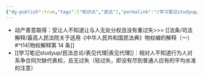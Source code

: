 ```yaml
---
{"dg-publish":true,"tags":["知识点","民法"],"permalink":"/学习笔记studyup/民法总论/善意/","dgPassFrontmatter":true,"created":"2024-09-16T10:15:13.903+08:00","updated":"2024-10-25T12:25:45.934+08:00"}
---
```


- 动产善意取得：受让人不知道让与人无处分权且没有重过失>>> [[法条/司法解释/最高人民法院关于适用《中华人民共和国民法典》物权编的解释（一）#^t14\|物权解释第 14 条]]
- [[学习笔记studyup/民法总论/表见代理\|表见代理]]：相对人不知道行为人对系争合同欠缺代表权，且无过失（轻过失，即没有尽到普通人应有的平均水准的注意）